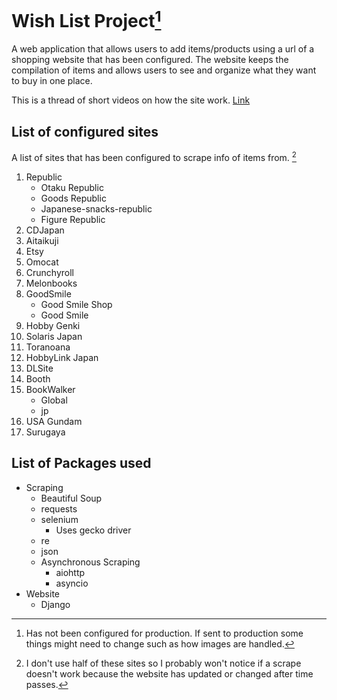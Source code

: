 # Wish List Project[^1]
A web application that allows users to add items/products using a url of a shopping website that has been configured. The website keeps the compilation of items and allows users to see and organize what they want to buy in one place.

This is a thread of short videos on how the site work. [Link](https://x.com/AstralCzzz/status/1770337003181076607?s=20)


## List of configured sites
A list of sites that has been configured to scrape info of items from. [^2]
1. Republic
    * Otaku Republic
    * Goods Republic
    * Japanese-snacks-republic
    * Figure Republic 
2. CDJapan
3. Aitaikuji
4. Etsy
5. Omocat
6. Crunchyroll
7. Melonbooks
8. GoodSmile
    * Good Smile Shop
    * Good Smile
9. Hobby Genki
10. Solaris Japan
11. Toranoana
12. HobbyLink Japan
13. DLSite
14. Booth
15. BookWalker
    * Global
    * jp
16. USA Gundam
17. Surugaya


## List of Packages used
  * Scraping
    * Beautiful Soup
    * requests
    * selenium
      * Uses gecko driver
    * re
    * json
    * Asynchronous Scraping
      * aiohttp
      * asyncio
  * Website
    * Django


[^1]: Has not been configured for production. If sent to production some things might need to change such as how images are handled.
[^2]: I don't use half of these sites so I probably won't notice if a scrape doesn't work because the website has updated or changed after time passes.
